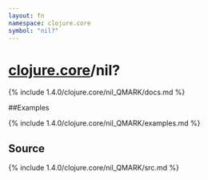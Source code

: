 ```yaml
---
layout: fn
namespace: clojure.core
symbol: "nil?"
---
```


# [clojure.core](../)/nil?

{% include 1.4.0/clojure.core/nil_QMARK/docs.md %}

##Examples

{% include 1.4.0/clojure.core/nil_QMARK/examples.md %}
## Source
{% include 1.4.0/clojure.core/nil_QMARK/src.md %}

